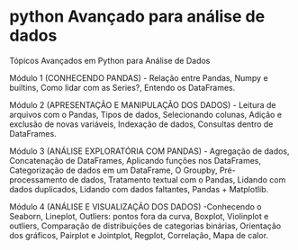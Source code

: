 # python Avançado para análise de dados
Tópicos Avançados em Python para Análise de Dados

Módulo 1 (CONHECENDO PANDAS) - Relação entre Pandas, Numpy e builtins, Como lidar com as Series?, Entendo os DataFrames. 

Módulo 2 (APRESENTAÇÃO E MANIPULAÇÃO DOS DADOS) - Leitura de arquivos com o Pandas, Tipos de dados, Selecionando colunas, Adição e exclusão de novas variáveis, Indexação de dados, Consultas dentro de DataFrames. 

Módulo 3 (ANÁLISE EXPLORATÓRIA COM PANDAS) - Agregação de dados,  Concatenação de DataFrames, Aplicando funções nos DataFrames, Categorização de dados em um DataFrame,  O Groupby, Pré-processamento de dados,  Tratamento textual com o Pandas,  Lidando com dados duplicados, Lidando com dados faltantes, Pandas + Matplotlib. 

Módulo 4 (ANÁLISE E VISUALIZAÇÃO DOS DADOS) -Conhecendo o Seaborn, Lineplot, Outliers: pontos fora da curva, Boxplot, Violinplot e outliers, Comparação de distribuições de categorias binárias, Orientação dos gráficos, Pairplot e Jointplot, Regplot, Correlação, Mapa de calor. 


